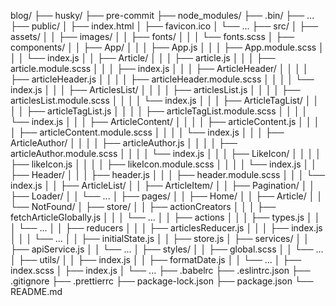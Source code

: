 blog/
├── husky/
├── pre-commit
├── node_modules/
├── .bin/
├── ...
├── public/
│ ├── index.html
│ ├── favicon.ico
│ └── ...
├── src/
│ ├── assets/
│ │ ├── images/
│ │ ├── fonts/
│ │ │ └── fonts.scss
│ ├── components/
│ │ ├── App/
│ │ │ ├── App.js
│ │ │ ├── App.module.scss
│ │ │ └── index.js
│ │ ├── Article/
│ │ │ ├── article.js
│ │ │ ├── article.module.scss
│ │ │ ├── index.js
│ │ │ ├── ArticleHeader/
│ │ │ │ ├── articleHeader.js
│ │ │ │ ├── articleHeader.module.scss
│ │ │ │ └── index.js
│ │ │ ├── ArticlesList/
│ │ │ │ ├── articlesList.js
│ │ │ │ ├── articlesList.module.scss
│ │ │ │ └── index.js
│ │ │ ├── ArticleTagList/
│ │ │ │ ├── articleTagList.js
│ │ │ │ ├── articleTagList.module.scss
│ │ │ │ └── index.js
│ │ │ ├── ArticleContent/
│ │ │ │ ├── articleContent.js
│ │ │ │ ├── articleContent.module.scss
│ │ │ │ └── index.js
│ │ │ ├── ArticleAuthor/
│ │ │ │ ├── articleAuthor.js
│ │ │ │ ├── articleAuthor.module.scss
│ │ │ │ └── index.js
│ │ │ ├── LikeIcon/
│ │ │ │ ├── likeIcon.js
│ │ │ │ ├── likeIcon.module.scss
│ │ │ │ └── index.js
│ │ ├── Header/
│ │ │ ├── header.js
│ │ │ ├── header.module.scss
│ │ │ └── index.js
│ │ ├── ArticleList/
│ │ ├── ArticleItem/
│ │ ├── Pagination/
│ │ ├── Loader/
│ │ └── ...
│ ├── pages/
│ │ ├── Home/
│ │ ├── Article/
│ │ └── NotFound/
│ ├── store/
│ │ ├── actionCreators
│ │ │ ├── fetchArticleGlobally.js
│ │ │ └── ...
│ │ ├── actions
│ │ │ ├── types.js
│ │ │ └── ...
│ │ ├── reducers
│ │ │ ├── articlesReducer.js
│ │ │ ├── index.js
│ │ │ └── ...
│ │ ├── initialState.js
│ │ ├── store.js
│ ├── services/
│ │ ├── apiService.js
│ │ └── ...
│ ├── styles/
│ │ ├── global.scss
│ │ └── ...
│ ├── utils/
│ │ ├── index.js
│ │ ├── formatDate.js
│ │ └── ...
│ ├── index.scss
│ ├── index.js
│ └── ...
├── .babelrc
├── .eslintrc.json
├── .gitignore
├── .prettierrc
├── package-lock.json
├── package.json
└── README.md
